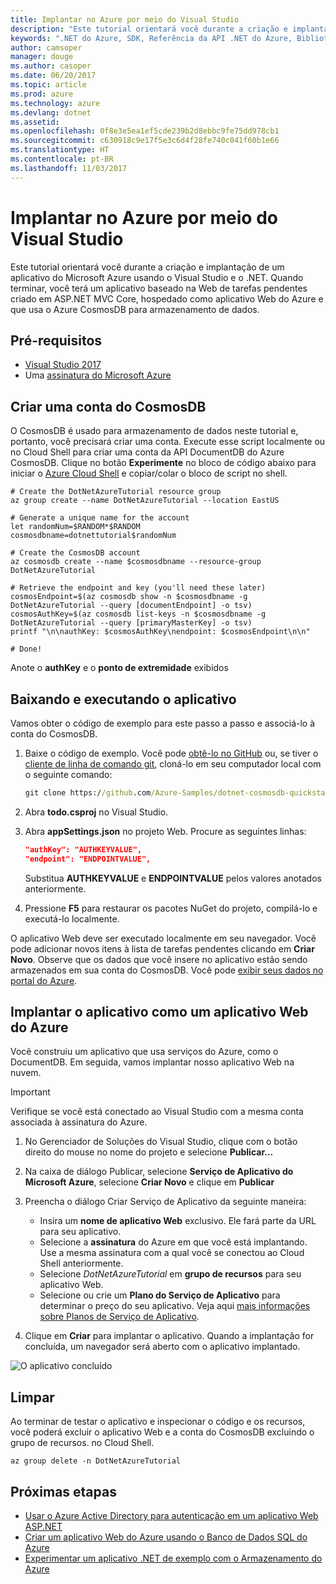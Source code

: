 ```yaml
---
title: Implantar no Azure por meio do Visual Studio
description: "Este tutorial orientará você durante a criação e implantação de um aplicativo do Microsoft Azure usando o Visual Studio e o .NET."
keywords: ".NET do Azure, SDK, Referência da API .NET do Azure, Biblioteca de classes .NET do Azure"
author: camsoper
manager: douge
ms.author: casoper
ms.date: 06/20/2017
ms.topic: article
ms.prod: azure
ms.technology: azure
ms.devlang: dotnet
ms.assetid: 
ms.openlocfilehash: 0f8e3e5ea1ef5cde239b2d8ebbc9fe75dd978cb1
ms.sourcegitcommit: c630918c9e17f5e3c6d4f28fe740c041f60b1e66
ms.translationtype: HT
ms.contentlocale: pt-BR
ms.lasthandoff: 11/03/2017
---
```

# <a name="deploy-to-azure-from-visual-studio"></a>Implantar no Azure por meio do Visual Studio

Este tutorial orientará você durante a criação e implantação de um aplicativo do Microsoft Azure usando o Visual Studio e o .NET.  Quando terminar, você terá um aplicativo baseado na Web de tarefas pendentes criado em ASP.NET MVC Core, hospedado como aplicativo Web do Azure e que usa o Azure CosmosDB para armazenamento de dados.

## <a name="prerequisites"></a>Pré-requisitos

* [Visual Studio 2017](https://www.visualstudio.com/downloads/)
* Uma [assinatura do Microsoft Azure](https://azure.microsoft.com/free/)

## <a name="create-a-cosmosdb-account"></a>Criar uma conta do CosmosDB

O CosmosDB é usado para armazenamento de dados neste tutorial e, portanto, você precisará criar uma conta.  Execute esse script localmente ou no Cloud Shell para criar uma conta da API DocumentDB do Azure CosmosDB.  Clique no botão **Experimente** no bloco de código abaixo para iniciar o [Azure Cloud Shell](/azure/cloud-shell/) e copiar/colar o bloco de script no shell.

```azurecli-interactive
# Create the DotNetAzureTutorial resource group
az group create --name DotNetAzureTutorial --location EastUS

# Generate a unique name for the account
let randomNum=$RANDOM*$RANDOM
cosmosdbname=dotnettutorial$randomNum

# Create the CosmosDB account
az cosmosdb create --name $cosmosdbname --resource-group DotNetAzureTutorial

# Retrieve the endpoint and key (you'll need these later)
cosmosEndpoint=$(az cosmosdb show -n $cosmosdbname -g DotNetAzureTutorial --query [documentEndpoint] -o tsv)
cosmosAuthKey=$(az cosmosdb list-keys -n $cosmosdbname -g DotNetAzureTutorial --query [primaryMasterKey] -o tsv)
printf "\n\nauthKey: $cosmosAuthKey\nendpoint: $cosmosEndpoint\n\n"

# Done!

```

Anote o **authKey** e o **ponto de extremidade** exibidos 

## <a name="downloading-and-running-the-application"></a>Baixando e executando o aplicativo

Vamos obter o código de exemplo para este passo a passo e associá-lo à conta do CosmosDB.

1. Baixe o código de exemplo.  Você pode [obtê-lo no GitHub](https://github.com/Azure-Samples/dotnet-cosmosdb-quickstart/) ou, se tiver o [cliente de linha de comando git](https://git-scm.com/), cloná-lo em seu computador local com o seguinte comando:

    ```cmd
    git clone https://github.com/Azure-Samples/dotnet-cosmosdb-quickstart
    ```

2. Abra **todo.csproj** no Visual Studio.

3. Abra **appSettings.json** no projeto Web.  Procure as seguintes linhas:

    ```json
    "authKey": "AUTHKEYVALUE",
    "endpoint": "ENDPOINTVALUE",
    ```
    Substitua **AUTHKEYVALUE** e **ENDPOINTVALUE** pelos valores anotados anteriormente.

4. Pressione **F5** para restaurar os pacotes NuGet do projeto, compilá-lo e executá-lo localmente.

O aplicativo Web deve ser executado localmente em seu navegador.  Você pode adicionar novos itens à lista de tarefas pendentes clicando em **Criar Novo**.  Observe que os dados que você insere no aplicativo estão sendo armazenados em sua conta do CosmosDB.  Você pode [exibir seus dados no portal do Azure](/azure/documentdb/documentdb-view-json-document-explorer).

## <a name="deploying-the-application-as-an-azure-web-app"></a>Implantar o aplicativo como um aplicativo Web do Azure

Você construiu um aplicativo que usa serviços do Azure, como o DocumentDB.  Em seguida, vamos implantar nosso aplicativo Web na nuvem.

> [!IMPORTANT]
> Verifique se você está conectado ao Visual Studio com a mesma conta associada à assinatura do Azure.

1. No Gerenciador de Soluções do Visual Studio, clique com o botão direito do mouse no nome do projeto e selecione **Publicar...**

2. Na caixa de diálogo Publicar, selecione **Serviço de Aplicativo do Microsoft Azure**, selecione **Criar Novo** e clique em **Publicar**

3. Preencha o diálogo Criar Serviço de Aplicativo da seguinte maneira:

    * Insira um **nome de aplicativo Web** exclusivo.  Ele fará parte da URL para seu aplicativo.
    * Selecione a **assinatura** do Azure em que você está implantando.  Use a mesma assinatura com a qual você se conectou ao Cloud Shell anteriormente.
    * Selecione *DotNetAzureTutorial* em **grupo de recursos** para seu aplicativo Web.
    * Selecione ou crie um **Plano do Serviço de Aplicativo** para determinar o preço do seu aplicativo.  Veja aqui [mais informações sobre Planos de Serviço de Aplicativo](/azure/app-service/azure-web-sites-web-hosting-plans-in-depth-overview).

4. Clique em **Criar** para implantar o aplicativo.  Quando a implantação for concluída, um navegador será aberto com o aplicativo implantado.

![O aplicativo concluído](./media/dotnet-quickstart/todo.png)

## <a name="clean-up"></a>Limpar

Ao terminar de testar o aplicativo e inspecionar o código e os recursos, você poderá excluir o aplicativo Web e a conta do CosmosDB excluindo o grupo de recursos. no Cloud Shell.

```azurecli-interactive
az group delete -n DotNetAzureTutorial
```

## <a name="next-steps"></a>Próximas etapas

* [Usar o Azure Active Directory para autenticação em um aplicativo Web ASP.NET](/azure/active-directory/develop/active-directory-devquickstarts-webapp-dotnet)
* [Criar um aplicativo Web do Azure usando o Banco de Dados SQL do Azure](/azure/app-service-web/web-sites-dotnet-get-started)
* [Experimentar um aplicativo .NET de exemplo com o Armazenamento do Azure](/azure/storage/storage-samples-dotnet)


